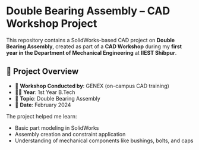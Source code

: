 # Double Bearing Assembly – CAD Workshop Project

This repository contains a SolidWorks-based CAD project on **Double Bearing Assembly**, created as part of a **CAD Workshop** during my **first year in the Department of Mechanical Engineering** at **IIEST Shibpur**.

## 🔧 Project Overview

- 🏫 **Workshop Conducted by**: GENEX (on-campus CAD training)
- 👨‍🎓 **Year**: 1st Year B.Tech
- 🧩 **Topic**: Double Bearing Assembly
- 📅 **Date**: February 2024

The project helped me learn:
- Basic part modeling in SolidWorks
- Assembly creation and constraint application
- Understanding of mechanical components like bushings, bolts, and caps
